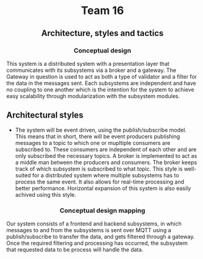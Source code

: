 # <center>Team 16</center>

## <center>Architecture, styles and tactics</center>

### <center>Conceptual design</center>

This system is a distributed system with a presentation layer that communicates with its subsystems via a broker and a gateway. The Gateway in question is used to act as both a type of validator and a filter for the data in the messages sent. Each subsystems are independent and have no coupling to one another which is the intention for the system to achieve easy scalability through modularization with the subsystem modules.

## Architectural styles

- The system will be event driven, using the publish/subscribe model. This means that in short, there will be event producers publishing messages to a topic to which one or mupltiple consumers are subscribed to. These consumers are independent of each other and are only subscribed the necessary topics. A broker is implemented to act as a middle man between the producers and consumers. The broker keeps track of which subsystem is subscribed to what topic. This style is well-suited for a distributed system where multiple subsystems has to process the same event. It also allows for real-time processing and better performance. Horizontal expansion of this system is also easily achived using this style.


### <center>Conceptual design mapping</center>

Our system consists of a frontend and backend subsystems, in which messages to and from the subsystems is sent over MQTT
using a publish/subscribe to transfer the data, and gets filtered through a gateway. 
Once the required filtering and processing has occurred, the subsystem that requested data to be process will
handle the data. 
